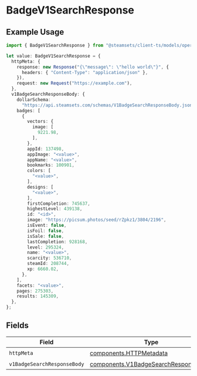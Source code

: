 # BadgeV1SearchResponse

## Example Usage

```typescript
import { BadgeV1SearchResponse } from "@steamsets/client-ts/models/operations";

let value: BadgeV1SearchResponse = {
  httpMeta: {
    response: new Response("{\"message\": \"hello world\"}", {
      headers: { "Content-Type": "application/json" },
    }),
    request: new Request("https://example.com"),
  },
  v1BadgeSearchResponseBody: {
    dollarSchema:
      "https://api.steamsets.com/schemas/V1BadgeSearchResponseBody.json",
    badges: [
      {
        vectors: {
          image: [
            9221.98,
          ],
        },
        appId: 137498,
        appImage: "<value>",
        appName: "<value>",
        bookmarks: 100901,
        colors: [
          "<value>",
        ],
        designs: [
          "<value>",
        ],
        firstCompletion: 745637,
        highestLevel: 439138,
        id: "<id>",
        image: "https://picsum.photos/seed/rZpkz1/3804/2196",
        isEvent: false,
        isFoil: false,
        isSale: false,
        lastCompletion: 928168,
        level: 295324,
        name: "<value>",
        scarcity: 536710,
        steamId: 208744,
        xp: 6660.02,
      },
    ],
    facets: "<value>",
    pages: 275303,
    results: 145309,
  },
};
```

## Fields

| Field                                                                                        | Type                                                                                         | Required                                                                                     | Description                                                                                  |
| -------------------------------------------------------------------------------------------- | -------------------------------------------------------------------------------------------- | -------------------------------------------------------------------------------------------- | -------------------------------------------------------------------------------------------- |
| `httpMeta`                                                                                   | [components.HTTPMetadata](../../models/components/httpmetadata.md)                           | :heavy_check_mark:                                                                           | N/A                                                                                          |
| `v1BadgeSearchResponseBody`                                                                  | [components.V1BadgeSearchResponseBody](../../models/components/v1badgesearchresponsebody.md) | :heavy_minus_sign:                                                                           | OK                                                                                           |